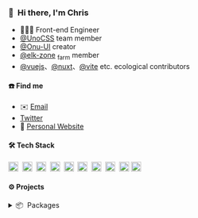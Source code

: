 ### 👋 &nbsp;Hi there, I'm Chris

- 🧑🏻‍💻 Front-end Engineer
- [@UnoCSS](https://github.com/unocss) team member
- [@Onu-UI](https://github.com/onu-ui) creator
- [@elk-zone](https://github.com/elk-zone) <sub>farm</sub> member
- [@vuejs](https://github.com/vuejs/core)、[@nuxt](https://github.com/nuxt/nuxt)、[@vite](https://github.com/vitejs/vite) etc. ecological contributors


#### ☎️ Find me

- ✉️ [Email](mailto:zyyz2@qq.com)
- [Twitter](https://twitter.com/chris_zyyv)
- 📖 [Personal Website](http://zyob.top)


#### 🛠 Tech Stack

<code><img height="20" src="https://api.iconify.design/logos-typescript-icon.svg"></code>&nbsp;
<code><img height="20" src="https://api.iconify.design/logos-vitejs.svg"></code>&nbsp;
<code><img height="20" src="https://api.iconify.design/logos:vue.svg"></code>&nbsp;
<code><img height="20" src="https://api.iconify.design/logos:nuxt-icon.svg"></code>&nbsp;
<code><img height="20" src="https://api.iconify.design/logos:vueuse.svg"></code>&nbsp;
<code><img height="20" src="https://api.iconify.design/logos-unocss.svg"></code>&nbsp;
<code><img height="20" src="https://api.iconify.design/logos-vitest.svg"></code>&nbsp;
<code><img height="20" src="https://api.iconify.design/logos-pnpm.svg"></code>&nbsp;
<code><img height="20" src="https://api.iconify.design/logos-nodejs-icon.svg"></code>
<code><img height="20" src="https://api.iconify.design/logos-react.svg"></code>&nbsp;


#### ⚙️ Projects

<details>

<summary>📦 &nbsp;Packages</summary>

##### Maintaining
- [unocss/unocss](https://github/unocss/unocss) - The instant on-demand atomic CSS engine.
- [onu-ui/onu-ui](https://github/onu-ui/onu-ui) - Popular, beautiful and fast UnoCSS component library.

##### Personal
- [unocss-animates](https://github.com/zyyv/unocss-animates) - Preview all animations in UnoCSS.
- [unocss-preset-useful](https://github.com/zyyv/unocss-preset-useful) - My useful preset about unocss usage.
- [unplugin-vue-image](https://github.com/zyyv/unplugin-vue-image) - 自动引入图片。Auto import images.
- [unplugin-unocss-config](https://github.com/zyyv/unplugin-unocss-config) - Use uno config in runtime.
- [unplugin-vue-dotenv](https://github.com/zyyv/unplugin-vue-dotenv) - Auto generate the corresponding `.env` file.
- [vite-plugin-copyfile](https://github.com/zyyv/vite-plugin-copyfile) - Copy some files to your aim path when build end.

</details>

<!-- ## 🍁 &nbsp;My Stats

<div>
  <img height="150em" src="https://github-readme-stats.vercel.app/api?username=zyyv&show_icons=true&theme=tokyonight" alt="Chris' GitHub Stats"/>
  <img height="150em" src="https://github-readme-stats.vercel.app/api/top-langs/?username=zyyv&layout=compact&theme=tokyonight" />
</div>
-->
